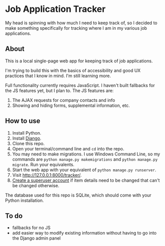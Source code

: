 # Job Application Tracker
My head is spinning with how much I need to keep track of, so I decided to make something specifically for tracking where I am in my various job applications.

## About
This is a local single-page web app for keeping track of job applications.

I'm trying to build this with the basics of accessibility and good UX practices that I know in mind. I'm still learning more.

Full functionality currently requires JavaScript. I haven't built fallbacks for the JS features yet, but I plan to. The JS features are:
1. The AJAX requests for company contacts and info
2. Showing and hiding forms, supplemental information, etc.

## How to use
1. Install Python.
2. Install [Django](https://docs.djangoproject.com/en/3.1/intro/install/).
3. Clone this repo.
4. Open your terminal/command line and `cd` into the repo.
5. You may need to make migrations. I use Windows Command Line, so my commands are `python manage.py makemigrations` and `python manage.py migrate`. Run your equivalents.
6. Start the web app with your equivalent of `python manage.py runserver`.
7. Visit http://127.0.0.1:8000/tracker/.
8. [Create a superuser account](https://docs.djangoproject.com/en/3.0/intro/tutorial02/#introducing-the-django-admin) if item details need to be changed that can't be changed otherwise.

The database used for this repo is SQLite, which should come with your Python installation.

## To do
* fallbacks for no JS
* add easier way to modify existing information without having to go into the Django admin panel
